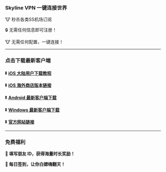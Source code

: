 ### Skyline VPN 一键连接世界
🐮 秒杀各类SS机场订阅

🔒 无需任何信息即可注册！

🐮 无需任何配置，一键连接！

---
### 点击下载最新客户端
#### :arrow_double_down: [iOS 大陆用户下载教程](https://www.skylinevpn.com/apple_help)
#### :arrow_double_down: [iOS 海外商店版本链接](https://apps.apple.com/app/apple-store/id6504067077)
#### :arrow_double_down: [Android 最新客户端下载](https://client.ychz360.com/android/skyline-latest.apk)
#### :arrow_double_down: [Windows 最新客户端下载](https://client.ychz360.com/windows/skyline-latest.zip)
#### :arrow_double_down: [官方网站链接](https://www.skylinevpn.com)
---
### 免费福利

**:gift: 填写朋友 ID，获得海量时长奖励！**

**:gift: 每日签到，让你白嫖嗨翻天！**
